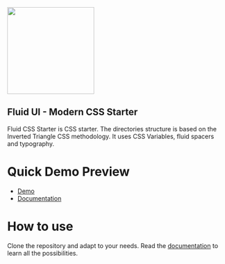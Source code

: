 <img src="http://fluid-ui.michalszymczak.com/logo-fluid-ui.svg" width="200" />

## Fluid UI - Modern CSS Starter

Fluid CSS Starter is CSS starter. The directories structure is based on the Inverted Triangle CSS methodology. It uses CSS Variables, fluid spacers and typography.

# Quick Demo Preview

- [Demo](http://fluid-ui.michalszymczak.com/)
- [Documentation](http://fluid-ui.michalszymczak.com/docs/)

# How to use

Clone the repository and adapt to your needs. Read the [documentation](http://fluid-ui.michalszymczak.com/docs/) to learn all the possibilities.
